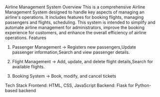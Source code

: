 Airline Management System
Overview
This is a comprehensive Airline Management System designed to handle key aspects of managing an airline's operations. It includes features for booking flights, managing passengers and flights, scheduling.
This system is intended to simplify and automate airline management for administrators, improve the booking experience for customers, and enhance the overall efficiency of airline operations.
Features
1. Passenger Management -> Registers new passengers,Update passenger information,Search and view passenger details.

2. Flight Management -> Add, update, and delete flight details,Search for available flights.

3. Booking System -> Book, modify, and cancel tickets

Tech Stack
Frontend: HTML, CSS, JavaScript 
Backend: Flask for Python-based backend
